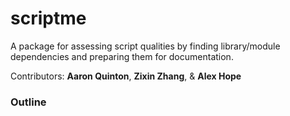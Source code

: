 # scriptme
A package for assessing script qualities by finding library/module dependencies and preparing them for documentation.

Contributors: **Aaron Quinton**, **Zixin Zhang**, & **Alex Hope**

### Outline



